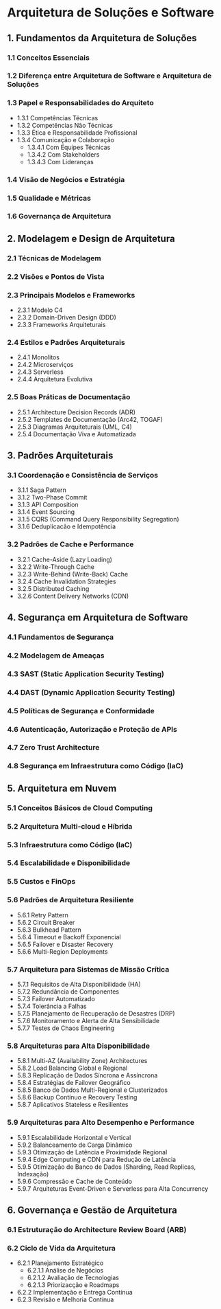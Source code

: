 # Arquitetura de Soluções e Software

## 1. Fundamentos da Arquitetura de Soluções
### 1.1 Conceitos Essenciais
### 1.2 Diferença entre Arquitetura de Software e Arquitetura de Soluções
### 1.3 Papel e Responsabilidades do Arquiteto
- 1.3.1 Competências Técnicas
- 1.3.2 Competências Não Técnicas
- 1.3.3 Ética e Responsabilidade Profissional
- 1.3.4 Comunicação e Colaboração
  - 1.3.4.1 Com Equipes Técnicas
  - 1.3.4.2 Com Stakeholders
  - 1.3.4.3 Com Lideranças
### 1.4 Visão de Negócios e Estratégia
### 1.5 Qualidade e Métricas
### 1.6 Governança de Arquitetura

## 2. Modelagem e Design de Arquitetura
### 2.1 Técnicas de Modelagem
### 2.2 Visões e Pontos de Vista
### 2.3 Principais Modelos e Frameworks
- 2.3.1 Modelo C4
- 2.3.2 Domain-Driven Design (DDD)
- 2.3.3 Frameworks Arquiteturais
### 2.4 Estilos e Padrões Arquiteturais
- 2.4.1 Monolitos
- 2.4.2 Microserviços
- 2.4.3 Serverless
- 2.4.4 Arquitetura Evolutiva
### 2.5 Boas Práticas de Documentação
- 2.5.1 Architecture Decision Records (ADR)
- 2.5.2 Templates de Documentação (Arc42, TOGAF)
- 2.5.3 Diagramas Arquiteturais (UML, C4)
- 2.5.4 Documentação Viva e Automatizada

## 3. Padrões Arquiteturais
### 3.1 Coordenação e Consistência de Serviços
- 3.1.1 Saga Pattern
- 3.1.2 Two-Phase Commit
- 3.1.3 API Composition
- 3.1.4 Event Sourcing
- 3.1.5 CQRS (Command Query Responsibility Segregation)
- 3.1.6 Deduplicacão e Idempotência
### 3.2 Padrões de Cache e Performance
- 3.2.1 Cache-Aside (Lazy Loading)
- 3.2.2 Write-Through Cache
- 3.2.3 Write-Behind (Write-Back) Cache
- 3.2.4 Cache Invalidation Strategies
- 3.2.5 Distributed Caching
- 3.2.6 Content Delivery Networks (CDN)

## 4. Segurança em Arquitetura de Software
### 4.1 Fundamentos de Segurança
### 4.2 Modelagem de Ameaças
### 4.3 SAST (Static Application Security Testing)
### 4.4 DAST (Dynamic Application Security Testing)
### 4.5 Políticas de Segurança e Conformidade
### 4.6 Autenticação, Autorização e Proteção de APIs
### 4.7 Zero Trust Architecture
### 4.8 Segurança em Infraestrutura como Código (IaC)

## 5. Arquitetura em Nuvem
### 5.1 Conceitos Básicos de Cloud Computing
### 5.2 Arquitetura Multi-cloud e Híbrida
### 5.3 Infraestrutura como Código (IaC)
### 5.4 Escalabilidade e Disponibilidade
### 5.5 Custos e FinOps
### 5.6 Padrões de Arquitetura Resiliente
- 5.6.1 Retry Pattern
- 5.6.2 Circuit Breaker
- 5.6.3 Bulkhead Pattern
- 5.6.4 Timeout e Backoff Exponencial
- 5.6.5 Failover e Disaster Recovery
- 5.6.6 Multi-Region Deployments
### 5.7 Arquitetura para Sistemas de Missão Crítica
- 5.7.1 Requisitos de Alta Disponibilidade (HA)
- 5.7.2 Redundância de Componentes
- 5.7.3 Failover Automatizado
- 5.7.4 Tolerância a Falhas
- 5.7.5 Planejamento de Recuperação de Desastres (DRP)
- 5.7.6 Monitoramento e Alerta de Alta Sensibilidade
- 5.7.7 Testes de Chaos Engineering
### 5.8 Arquiteturas para Alta Disponibilidade
- 5.8.1 Multi-AZ (Availability Zone) Architectures
- 5.8.2 Load Balancing Global e Regional
- 5.8.3 Replicação de Dados Síncrona e Assíncrona
- 5.8.4 Estratégias de Failover Geográfico
- 5.8.5 Banco de Dados Multi-Regional e Clusterizados
- 5.8.6 Backup Contínuo e Recovery Testing
- 5.8.7 Aplicativos Stateless e Resilientes
### 5.9 Arquiteturas para Alto Desempenho e Performance
- 5.9.1 Escalabilidade Horizontal e Vertical
- 5.9.2 Balanceamento de Carga Dinâmico
- 5.9.3 Otimização de Latência e Proximidade Regional
- 5.9.4 Edge Computing e CDN para Redução de Latência
- 5.9.5 Otimização de Banco de Dados (Sharding, Read Replicas, Indexação)
- 5.9.6 Compressão e Cache de Conteúdo
- 5.9.7 Arquiteturas Event-Driven e Serverless para Alta Concurrency

## 6. Governança e Gestão de Arquitetura
### 6.1 Estruturação do Architecture Review Board (ARB)
### 6.2 Ciclo de Vida da Arquitetura
- 6.2.1 Planejamento Estratégico
  - 6.2.1.1 Análise de Negócios
  - 6.2.1.2 Avaliação de Tecnologias
  - 6.2.1.3 Priorizacção e Roadmaps
- 6.2.2 Implementação e Entrega Contínua
- 6.2.3 Revisão e Melhoria Contínua

